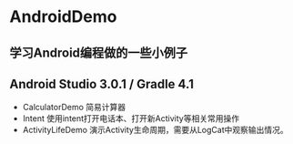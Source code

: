 # AndroidDemo
## 学习Android编程做的一些小例子
## Android Studio 3.0.1 / Gradle 4.1
* CalculatorDemo 简易计算器
* Intent 使用intent打开电话本、打开新Activity等相关常用操作
* ActivityLifeDemo 演示Activity生命周期，需要从LogCat中观察输出情况。
